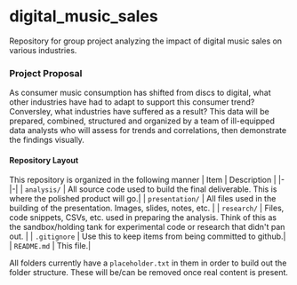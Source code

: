 # digital_music_sales
Repository for group project analyzing the impact of digital music sales on various industries.

### Project Proposal
As consumer music consumption has shifted from discs to digital, what other industries have had to adapt to support this consumer trend?  Conversley, what industries have suffered as a result?   This data will be prepared, combined, structured and organized by a team of ill-equipped data analysts who will assess for trends and correlations, then demonstrate the findings visually.

#### Repository Layout
This repository is organized in the following manner
| Item | Description |
|-|-|
| `analysis/` | All source code used to build the final deliverable.  This  is where the polished product will go.|
| `presentation/` | All files used in the building of the presentation.  Images, slides, notes, etc. |
| `research/` | Files, code snippets, CSVs, etc. used in preparing the analysis.  Think of this as the sandbox/holding tank for experimental code or research that didn't pan out. |
| `.gitignore` | Use this to keep items from being committed to github.|
| `README.md` | This file.|

All folders currently have a `placeholder.txt` in them in order to build out the folder structure.  These will be/can be removed once real content is present.

